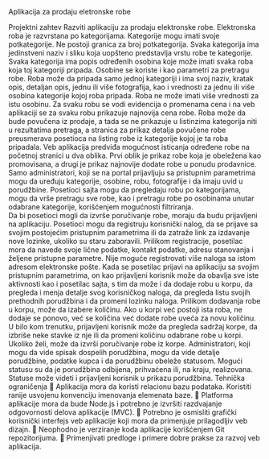 Aplikacija za prodaju eletronske robe

Projektni zahtev 
Razviti aplikaciju za prodaju elektronske robe. Elektronska roba je razvrstana po kategorijama. Kategorije mogu imati svoje potkategorije. Ne postoji granica za broj potkategorija. Svaka kategorija ima jedinstveni naziv i sliku koja uopšteno predstavlja vrstu robe te kategorije. Svaka kategorija ima popis određenih osobina koje može imati svaka roba koja toj kategoriji pripada. Osobine se koriste i kao parametri za pretragu robe. Roba može da pripada samo jednoj kategoriji i ima svoj naziv, kratak opis, detaljan opis, jednu ili više fotografija, kao i vrednosti za jednu ili više osobina kategorije kojoj roba pripada. Roba ne može imati više vrednosti za istu osobinu. Za svaku robu se vodi evidencija o promenama cena i na veb aplikaciji se za svaku robu prikazuje najnovija cena robe. 
Roba može da bude povučena iz prodaje, a tada se ne prikazuje u listinzima kategorija niti u rezultatima pretraga, a stranica za prikaz detalja povučene robe preusmerava posetioca na listing robe iz kategorije kojoj je ta roba pripadala. Veb aplikacija predviđa mogućnost isticanja određene robe na početnoj stranici u dva oblika. Prvi oblik je prikaz robe koja je obeležena kao promovisana, a drugi je prikaz najnovije dodate robe u ponudu prodavnice. Samo administratori, koji se na portal prijavljuju sa pristupnim parametrima mogu da uređuju kategorije, osobine, robu, fotografije i da imaju uvid u porudžbine. Posetioci sajta mogu da pregledaju robu po kategorijama, mogu da vrše pretragu sve robe, kao i pretragu robe po osobinama unutar odabrane kategorije, korišćenjem mogućnosti filtriranja.  
Da bi posetioci mogli da izvrše poručivanje robe, moraju da budu prijavljeni na aplikaciju. Posetioci mogu da registruju korisnički nalog, da se prijave sa svojim postojećim pristupnim parametrima ili da zatraže link za izdavanje nove lozinke, ukoliko su staru zaboravili. Prilikom registracije, posetilac mora da navede svoje lične podatke, kontakt podatke, adresu stanovanja i željene pristupne parametre. Nije moguće registrovati više naloga sa istom adresom elektronske pošte. Kada se posetilac prijavi na aplikaciju sa svojim pristupnim parametrima, on kao prijavljeni korisnik može da obavlja sve iste aktivnosti kao i posetilac sajta, s tim da može i da dodaje robu u korpu, da pregleda i menja detalje svog korisničkog naloga, da pregleda listu svojih prethodnih porudžbina i da promeni lozinku naloga. 
Prilikom dodavanja robe u korpu, može da izabere količinu. Ako u korpi već postoji ista roba, ne dodaje se ponovo, već se količina već dodate robe uveća za novu količinu. U bilo kom trenutku, prijavljeni korisnik može da pregleda sadržaj korpe, da izbriše neke stavke iz nje ili da promeni količinu odabrane robe u korpi. Ukoliko želi, može da izvrši poručivanje robe iz korpe. Administratori, koji mogu da vide spisak dospelih porudžbina, mogu da vide detalje porudžbine, podatke kupca i da porudžbinu obeleže statusom. Mogući statusu su da je porudžbina odbijena, prihvaćena ili, na kraju, realizovana. Statuse može videti i prijavljeni korisnik u prikazu porudžbina. 
Tehnička ograničenja 
	Aplikacija mora da koristi relacionu bazu podataka. Koristiti ranije usvojenu konvenciju imenovanja elemenata baze. 
	Platforma aplikacije mora da bude Node.js i potrebno je izvršiti razdvajanje odgovornosti delova aplikacije (MVC). 
	Potrebno je osmisliti grafički korisnički interfejs veb aplikacije koji mora da primenjuje prilagodljiv veb dizajn. 
	Neophodno je verziranje koda aplikacije korišćenjem Git repozitorijuma.  	Primenjivati predloge i primere dobre prakse za razvoj veb aplikacija. 
 
